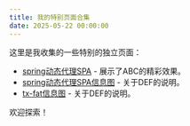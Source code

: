 ```yaml
---
title: 我的特别页面合集
date: 2025-05-22 00:00:00
---
```


这里是我收集的一些特别的独立页面：

* <a href="/my-page-collection/my-pages/spring动态代理SPA.html" target="_blank" rel="noopener noreferrer">spring动态代理SPA</a> - 展示了ABC的精彩效果。
* <a href="/my-page-collection/my-pages/spring动态代理SPA信息图.html" target="_blank" rel="noopener noreferrer">spring动态代理SPA信息图</a> - 关于DEF的说明。
* <a href="/my-page-collection/my-pages/tx-fat信息图.html" target="_blank" rel="noopener noreferrer">tx-fat信息图</a> - 关于DEF的说明。

欢迎探索！